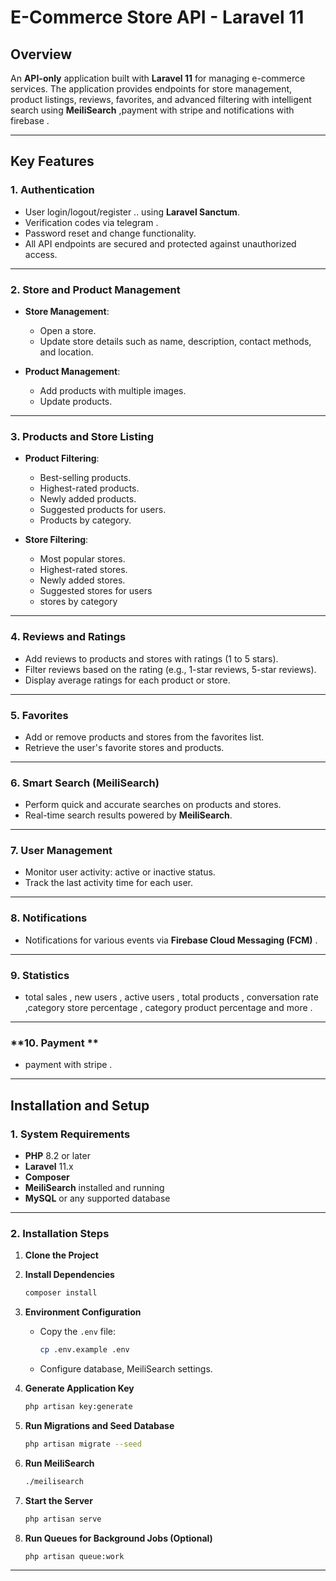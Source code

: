 
# **E-Commerce Store API - Laravel 11**

## **Overview**
An **API-only** application built with **Laravel 11** for managing e-commerce services. The application provides endpoints for store management, product listings, reviews, favorites, and advanced filtering with intelligent search using **MeiliSearch** ,payment with stripe and notifications with firebase .

---

## **Key Features**

### **1. Authentication**
- User login/logout/register .. using **Laravel Sanctum**.
- Verification codes via telegram .
- Password reset and change functionality.
- All API endpoints are secured and protected against unauthorized access.

---

### **2. Store and Product Management**
- **Store Management**:
    - Open a store.
    - Update store details such as name, description, contact methods, and location.

- **Product Management**:
    - Add products with multiple images.
    - Update  products.

---

### **3. Products and Store Listing**
- **Product Filtering**:
    - Best-selling products.
    - Highest-rated products.
    - Newly added products.
    - Suggested products for users.
    - Products by category.

- **Store Filtering**:
    - Most popular stores.
    - Highest-rated stores.
    - Newly added stores.
    - Suggested stores for users
    - stores by category

---

### **4. Reviews and Ratings**
- Add reviews to products and stores with ratings (1 to 5 stars).
- Filter reviews based on the rating (e.g., 1-star reviews, 5-star reviews).
- Display average ratings for each product or store.

---

### **5. Favorites**
- Add or remove products and stores from the favorites list.
- Retrieve the user's favorite stores and products.

---

### **6. Smart Search (MeiliSearch)**
- Perform quick and accurate searches on products and stores.
- Real-time search results powered by **MeiliSearch**.

---

### **7. User Management**
- Monitor user activity: active or inactive status.
- Track the last activity time for each user.

---

### **8. Notifications**
- Notifications for various events  via **Firebase Cloud Messaging (FCM)** .

---
### **9. Statistics**
-  total sales , new users , active users , total products , conversation rate ,category store percentage , category product percentage and more .

---

### **10. Payment **
-  payment with stripe .

---
## **Installation and Setup**

### **1. System Requirements**
- **PHP** 8.2 or later
- **Laravel** 11.x
- **Composer**
- **MeiliSearch** installed and running
- **MySQL** or any supported database

---

### **2. Installation Steps**

1. **Clone the Project**


2. **Install Dependencies**
   ```bash
   composer install
   ```

3. **Environment Configuration**
    - Copy the `.env` file:
      ```bash
      cp .env.example .env
      ```
    - Configure database, MeiliSearch settings.

4. **Generate Application Key**
   ```bash
   php artisan key:generate
   ```

5. **Run Migrations and Seed Database**
   ```bash
   php artisan migrate --seed
   ```

6. **Run MeiliSearch**
   ```bash
   ./meilisearch
   ```

7. **Start the Server**
   ```bash
   php artisan serve
   ```

8. **Run Queues for Background Jobs (Optional)**
   ```bash
   php artisan queue:work
   ```

---
